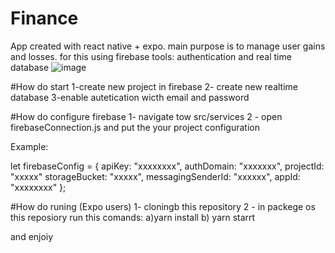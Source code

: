 # Finance
App created with react native + expo. main purpose is to manage user gains and losses. for this using firebase tools: authentication and real time database
![image](https://user-images.githubusercontent.com/81678247/235358272-9f0b1334-7877-414c-80cd-f404df5bee14.png)

#How do start
1-create new project in firebase
2- create new realtime database
3-enable autetication wicth email and password



#How do configure firebase
1- navigate tow src/services
2 - open firebaseConnection.js and put the your project configuration

Example:

let firebaseConfig = {
    apiKey: "xxxxxxxx",
    authDomain: "xxxxxxx",
    projectId: "xxxxx"
    storageBucket: "xxxxx",
    messagingSenderId: "xxxxxx",
    appId: "xxxxxxxx"
};



#How do runing (Expo users)
1- cloningb this repository 
2 - in packege os this reposiory run this comands:
a)yarn  install
b) yarn starrt

and enjoiy




